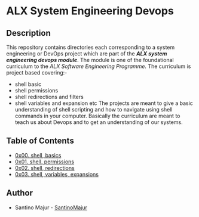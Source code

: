 # ALX System Engineering Devops

## Description

This repository contains directories each corresponding to a system engineering or DevOps project which are part of the ***ALX system engineering devops module***. The module is one of the foundational curriculum to the *ALX Software Engineering Programme.* The curriculum is project based covering:-
- shell basic
- shell permissions
- shell redirections and filters
- shell variables and expansion etc
The projects are meant to give a basic understanding of shell scripting and how to navigate using shell commands in your computer. Basically the curriculum are meant to teach us about Devops and to get an understanding of our systems.

## Table of Contents

* [0x00. shell, basics](https://github.com/SantinoMajur/alx-system_engineering-devops/tree/master/0x00-shell_basics)
* [0x01. shell, permissions](https://github.com/SantinoMajur/alx-system_engineering-devops/tree/master/0x01-shell_permissions)
* [0x02. shell, redirections](https://github.com/SantinoMajur/alx-system_engineering-devops/tree/master/0x02-shell_redirections)
* [0x03. shell, variables, expansions](https://github.com/SantinoMajur/alx-system_engineering-devops/tree/master/0x03-shell_variables_expansions)

## Author

- Santino Majur - [SantinoMajur](https://github.com/SantinoMajur)